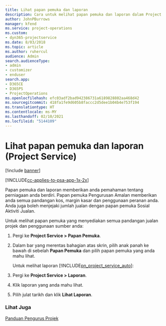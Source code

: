 ```yaml
---
title: Lihat papan pemuka dan laporan
description: Cara untuk melihat papan pemuka dan laporan dalam Project Service
author: JohnPBurrows
manager: kfend
ms.service: project-operations
ms.custom:
- dyn365-projectservice
ms.date: 8/03/2018
ms.topic: article
ms.author: ruhercul
audience: Admin
search.audienceType:
- admin
- customizer
- enduser
search.app:
- D365CE
- D365PS
- ProjectOperations
ms.openlocfilehash: efc03adf2bad942386731a6189828802aa468d42
ms.sourcegitcommit: 418fa1fe9d605b8faccc2d5dee1b04b4e753f194
ms.translationtype: HT
ms.contentlocale: ms-MY
ms.lasthandoff: 02/10/2021
ms.locfileid: "5144109"
---
```

# <a name="view-dashboards-and-reports-project-service"></a>Lihat papan pemuka dan laporan (Project Service)

[!include [banner](../includes/psa-now-project-operations.md)]

[!INCLUDE[cc-applies-to-psa-app-1x-2x](../includes/cc-applies-to-psa-app-1x-2x.md)]

Papan pemuka dan laporan memberikan anda pemahaman tentang perniagaan anda berdiri. Papan pemuka Pengurusan Amalan memberikan anda semua pandangan kos, margin kasar dan penggunaan peranan anda. Anda juga boleh menjejaki jumlah jualan dengan papan pemuka Sosial Aktiviti Jualan.  
  
 Untuk melihat papan pemuka yang menyediakan semua pandangan jualan projek dan penggunaan sumber anda:  
  
1. Pergi ke **Project Service > Papan Pemuka**.  
  
2. Dalam bar yang merentas bahagian atas skrin, pilih anak panah ke bawah di sebelah **Papan Pemuka** dan pilih papan pemuka yang anda mahu lihat.  
  
   Untuk melihat laporan [!INCLUDE[pn_project_service_auto](../includes/pn-project-service-auto.md)]:  
  
3. Pergi ke **Project Service > Laporan**.  
  
4. Klik laporan yang anda mahu lihat.  
  
5. Pilih julat tarikh dan klik **Lihat Laporan**.  
  
### <a name="see-also"></a>Lihat Juga  
 [Panduan Pengurus Projek](../psa/project-manager-guide.md)
